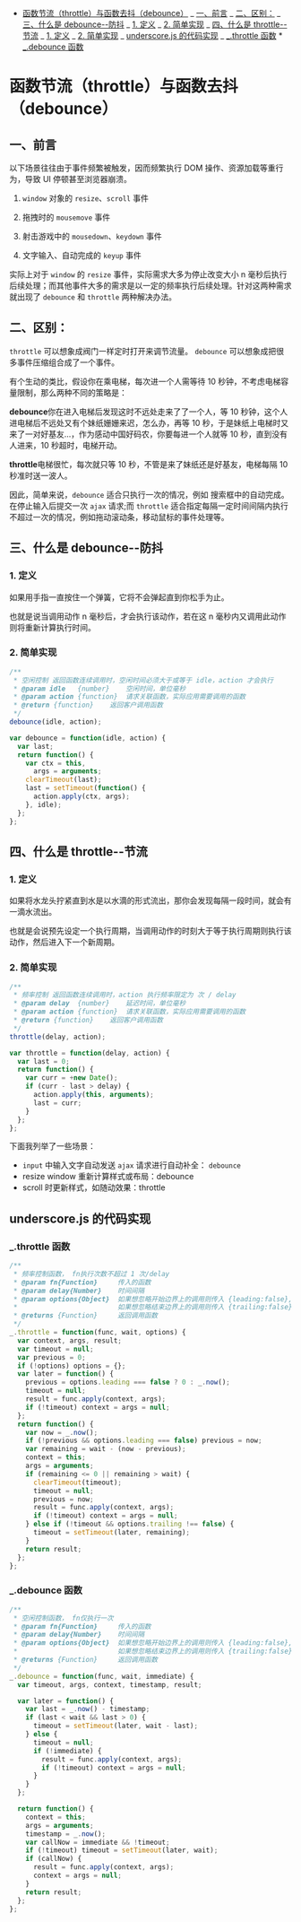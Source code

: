 <!-- @import "[TOC]" {cmd="toc" depthFrom=1 depthTo=6 orderedList=false} -->

<!-- code_chunk_output -->

- [函数节流（throttle）与函数去抖（debounce）](#函数节流throttle与函数去抖debounce)
  _ [一、前言](#一-前言)
  _ [二、区别：](#二-区别)
  _ [三、什么是 debounce--防抖](#三-什么是-debounce-防抖)
  _ [1. 定义](#1-定义)
  _ [2. 简单实现](#2-简单实现)
  _ [四、什么是 throttle--节流](#四-什么是-throttle-节流)
  _ [1. 定义](#1-定义-1)
  _ [2. 简单实现](#2-简单实现-1)
  _ [underscore.js 的代码实现](#underscorejs-的代码实现)
  _ [\_.throttle 函数](#_throttle-函数) \* [\_.debounce 函数](#_debounce-函数)

<!-- /code_chunk_output -->

# 函数节流（throttle）与函数去抖（debounce）

## 一、前言　　　　

以下场景往往由于事件频繁被触发，因而频繁执行 DOM 操作、资源加载等重行为，导致 UI 停顿甚至浏览器崩溃。

1. `window` 对象的 `resize`、`scroll` 事件

2. 拖拽时的 `mousemove` 事件

3. 射击游戏中的 `mousedown`、`keydown` 事件

4. 文字输入、自动完成的 `keyup` 事件

实际上对于 `window` 的 `resize` 事件，实际需求大多为停止改变大小 n 毫秒后执行后续处理；而其他事件大多的需求是以一定的频率执行后续处理。针对这两种需求就出现了 `debounce` 和 `throttle` 两种解决办法。

## 二、区别：

`throttle` 可以想象成阀门一样定时打开来调节流量。 `debounce` 可以想象成把很多事件压缩组合成了一个事件。

有个生动的类比，假设你在乘电梯，每次进一个人需等待 10 秒钟，不考虑电梯容量限制，那么两种不同的策略是：

**debounce**你在进入电梯后发现这时不远处走来了了一个人，等 10 秒钟，这个人进电梯后不远处又有个妹纸姗姗来迟，怎么办，再等 10 秒，于是妹纸上电梯时又来了一对好基友...，作为感动中国好码农，你要每进一个人就等 10 秒，直到没有人进来，10 秒超时，电梯开动。

**throttle**电梯很忙，每次就只等 10 秒，不管是来了妹纸还是好基友，电梯每隔 10 秒准时送一波人。

因此，简单来说，`debounce` 适合只执行一次的情况，例如 搜索框中的自动完成。在停止输入后提交一次 `ajax` 请求;而 `throttle` 适合指定每隔一定时间间隔内执行不超过一次的情况，例如拖动滚动条，移动鼠标的事件处理等。

## 三、什么是 debounce--防抖

### 1. 定义

如果用手指一直按住一个弹簧，它将不会弹起直到你松手为止。

也就是说当调用动作 n 毫秒后，才会执行该动作，若在这 n 毫秒内又调用此动作则将重新计算执行时间。

### 2. 简单实现

```javascript
/**
 * 空闲控制 返回函数连续调用时，空闲时间必须大于或等于 idle，action 才会执行
 * @param idle   {number}    空闲时间，单位毫秒
 * @param action {function}  请求关联函数，实际应用需要调用的函数
 * @return {function}    返回客户调用函数
 */
debounce(idle, action);

var debounce = function(idle, action) {
  var last;
  return function() {
    var ctx = this,
      args = arguments;
    clearTimeout(last);
    last = setTimeout(function() {
      action.apply(ctx, args);
    }, idle);
  };
};
```

## 四、什么是 throttle--节流　　　　　　　　

### 1. 定义

如果将水龙头拧紧直到水是以水滴的形式流出，那你会发现每隔一段时间，就会有一滴水流出。

也就是会说预先设定一个执行周期，当调用动作的时刻大于等于执行周期则执行该动作，然后进入下一个新周期。

### 2. 简单实现

```javascript
/**
 * 频率控制 返回函数连续调用时，action 执行频率限定为 次 / delay
 * @param delay  {number}    延迟时间，单位毫秒
 * @param action {function}  请求关联函数，实际应用需要调用的函数
 * @return {function}    返回客户调用函数
 */
throttle(delay, action);

var throttle = function(delay, action) {
  var last = 0;
  return function() {
    var curr = +new Date();
    if (curr - last > delay) {
      action.apply(this, arguments);
      last = curr;
    }
  };
};
```

下面我列举了一些场景：

- `input` 中输入文字自动发送 `ajax` 请求进行自动补全： `debounce`
- resize window 重新计算样式或布局：debounce
- scroll 时更新样式，如随动效果：throttle

## underscore.js 的代码实现

### \_.throttle 函数

```javascript
/**
 * 频率控制函数， fn执行次数不超过 1 次/delay
 * @param fn{Function}     传入的函数
 * @param delay{Number}    时间间隔
 * @param options{Object}  如果想忽略开始边界上的调用则传入 {leading:false},
 *                         如果想忽略结束边界上的调用则传入 {trailing:false},
 * @returns {Function}     返回调用函数
 */
_.throttle = function(func, wait, options) {
  var context, args, result;
  var timeout = null;
  var previous = 0;
  if (!options) options = {};
  var later = function() {
    previous = options.leading === false ? 0 : _.now();
    timeout = null;
    result = func.apply(context, args);
    if (!timeout) context = args = null;
  };
  return function() {
    var now = _.now();
    if (!previous && options.leading === false) previous = now;
    var remaining = wait - (now - previous);
    context = this;
    args = arguments;
    if (remaining <= 0 || remaining > wait) {
      clearTimeout(timeout);
      timeout = null;
      previous = now;
      result = func.apply(context, args);
      if (!timeout) context = args = null;
    } else if (!timeout && options.trailing !== false) {
      timeout = setTimeout(later, remaining);
    }
    return result;
  };
};
```

### \_.debounce 函数

```javascript
/**
 * 空闲控制函数， fn仅执行一次
 * @param fn{Function}     传入的函数
 * @param delay{Number}    时间间隔
 * @param options{Object}  如果想忽略开始边界上的调用则传入 {leading:false},
 *                         如果想忽略结束边界上的调用则传入 {trailing:false},
 * @returns {Function}     返回调用函数
 */
_.debounce = function(func, wait, immediate) {
  var timeout, args, context, timestamp, result;

  var later = function() {
    var last = _.now() - timestamp;
    if (last < wait && last > 0) {
      timeout = setTimeout(later, wait - last);
    } else {
      timeout = null;
      if (!immediate) {
        result = func.apply(context, args);
        if (!timeout) context = args = null;
      }
    }
  };

  return function() {
    context = this;
    args = arguments;
    timestamp = _.now();
    var callNow = immediate && !timeout;
    if (!timeout) timeout = setTimeout(later, wait);
    if (callNow) {
      result = func.apply(context, args);
      context = args = null;
    }
    return result;
  };
};
```
